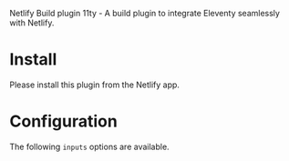 Netlify Build plugin 11ty - A build plugin to integrate Eleventy seamlessly with Netlify.

# Install

Please install this plugin from the Netlify app.

# Configuration

The following `inputs` options are available.
